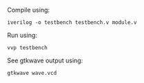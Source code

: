 Compile using:

`iverilog -o testbench testbench.v module.v`

Run using:

`vvp testbench`

See gtkwave output using:

`gtkwave wave.vcd`